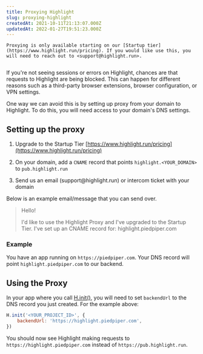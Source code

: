 ```yaml
---
title: Proxying Highlight
slug: proxying-highlight
createdAt: 2021-10-11T21:13:07.000Z
updatedAt: 2022-01-27T19:51:23.000Z
---
```


```hint
Proxying is only available starting on our [Startup tier](https://www.highlight.run/pricing). If you would like use this, you will need to reach out to <support@highlight.run>.


```

If you're not seeing sessions or errors on Highlight, chances are that requests to Highlight are being blocked. This can happen for different reasons such as a third-party browser extensions, browser configuration, or VPN settings.

One way we can avoid this is by setting up proxy from your domain to Highlight. To do this, you will need access to your domain's DNS settings.

## Setting up the proxy

1.  Upgrade to the Startup Tier [https://www.highlight.run/pricing](https://www.highlight.run/pricing)

2.  On your domain, add a `CNAME` record that points `highlight.<YOUR_DOMAIN>` to `pub.highlight.run`

3.  Send us an email (support\@highlight.run) or intercom ticket with your domain

Below is an example email/message that you can send over.

> Hello!
>
> I'd like to use the Highlight Proxy and I've upgraded to the Startup Tier. I've set up an CNAME record for: highlight.piedpiper.com

### Example

You have an app running on `https://piedpiper.com`. Your DNS record will point `highlight.piedpiper.com` to our backend.

## Using the Proxy

In your app where you call [H.init()](../../sdk/client.md#Hinit), you will need to set `backendUrl` to the DNS record you just created. For the example above:

```javascript
H.init('<YOUR_PROJECT_ID>', {
	backendUrl: 'https://highlight.piedpiper.com',
})
```

You should now see Highlight making requests to `https://highlight.piedpiper.com` instead of `https://pub.highlight.run`.
